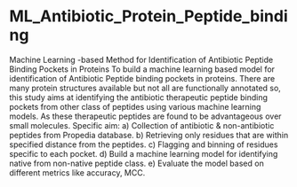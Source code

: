 # ML_Antibiotic_Protein_Peptide_binding
Machine Learning -based Method for Identification of Antibiotic Peptide Binding Pockets in Proteins
To build a machine learning based model for identification of Antibiotic Peptide binding pockets in proteins. There are many protein structures available but not all are functionally annotated so, this study aims at identifying the antibiotic therapeutic peptide binding pockets from other class of peptides using various machine learning models. As these therapeutic peptides are found to be advantageous over small molecules.
Specific aim:
   a) Collection of antibiotic & non-antibiotic peptides from Propedia database.
   b) Retrieving only residues that are within specified distance from the peptides.
   c) Flagging and binning of residues specific to each pocket.
   d) Build a machine learning model for identifying native from non-native peptide class.
   e) Evaluate the model based on different metrics like accuracy, MCC.
